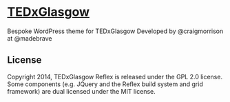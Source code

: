 # [TEDxGlasgow](https://tedxglasgow.com)

Bespoke WordPress theme for TEDxGlasgow
Developed by @craigmorrison at @madebrave

## License
Copyright 2014, TEDxGlasgow
Reflex is released under the GPL 2.0 license.
Some components (e.g. JQuery and the Reflex build system and grid framework) are dual licensed under the MIT license.
